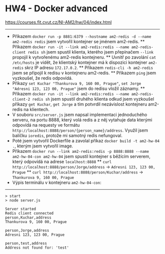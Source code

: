 # HW4 - Docker advanced

https://courses.fit.cvut.cz/NI-AM2/hw/04/index.html

___
* Příkazem `docker run -p 8881:6379 --hostname am2-redis -d --name am2-redis redis` jsem vytvořil kontejner se jménem am2-redis.
** Příkazem `docker run -it --link am2-redis:redis --name am2-redis-client redis sh` jsem spustil klienta,
kterého jsem přepínačem `--link` propojil k vytvořenému am2-redis kontejneru.
** Uvnitř po zavolání `cat /etc/hosts` je vidět, že klientský kontejner má k dispozici kontejner `am2-redis` skrz IP adresu `172.17.0.2`.
** Příkazem `redis-cli -h am2-redis` jsem se připojil k redisu v kontejneru am2-redis.
** Příkazem `ping` jsem vyzkoušel, že redis odpovídá.
* Příkazy `set Kuchar "Thankurova 9, 160 00, Prague"`, `set Jorge "Adresni 123, 123 00, Prague"`
jsem do redisu vložil záznamy.
** Příkazem `docker run -it --link am2-redis:redis --name am2-redis-client-2 redis sh` jsem spustil druhého klienta odkud
jsem vyzkoušel příkazy `get Kuchar`, `get Jorge` a tím potvrdil nezávislost kontejneru am2-redis na klientech.
* V souboru `src/server.js` jsem napsal implementaci jednoduchého serveru, na portu 8888, který volá redis a z něj
vytahuje data kterými odpovídá na requesty ve formátu `http://localhost:8888/person/{person_name}/address`.
Využil jsem balíčku `ioredis`, protože mi samotný redis nefungoval.
* Poté jsem vytvořil Dockerfile a zavolal příkaz `docker build -t am2-hw-04 .`, kterým jsem vytvořil image.
* Příkazem `docker run --link am2-redis:redis -p 8888:8888 --name am2-hw-04-con am2-hw-04` jsem spustil kontejner s
běžícím serverem, který odpovídá na adrese `localhost:8888`
** `curl http://localhost:8888/person/Jorge/address` -> `Adresni 123, 123 00, Prague`
** `curl http://localhost:8888/person/Kuchar/address` -> `Thankurova 9, 160 00, Prague`
* Výpis terminálu v kontejneru `am2-hw-04-con`:
___
```
> start
> node server.js

Server started
Redis client connected
person,Kuchar,address
Thankurova 9, 160 00, Prague

person,Jorge,address
Adresni 123, 123 00, Prague

person,test,address
Address not found for: 'test'
```